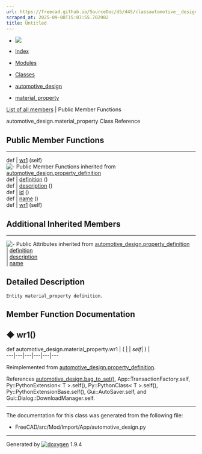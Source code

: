 ```yaml
---
url: https://freecad.github.io/SourceDoc/d5/d45/classautomotive__design_1_1material__property.html
scraped_at: 2025-09-08T15:07:55.702982
title: Untitled
---
```


  * [ ![](https://www.freecad.org/svg/logo-freecad.svg) ](https://freecadweb.org "FreeCAD")
  * [Index](../../index.html "Index")
  * [Modules](../../modules.html "Modules list")
  * [Classes](../../annotated.html "Annotated list")

  * [automotive_design](../../d4/ddf/namespaceautomotive__design.html)
  * [material_property](../../d5/d45/classautomotive__design_1_1material__property.html)

[List of all members](../../d9/d0c/classautomotive__design_1_1material__property-members.html) | Public Member Functions

automotive_design.material_property Class Reference

##  Public Member Functions  
  
---  
def | [wr1](../../d5/d45/classautomotive__design_1_1material__property.html#a668603d48632b091f5809a1542fead1d) (self)  
![-](../../closed.png) Public Member Functions inherited from
[automotive_design.property_definition](../../d6/dda/classautomotive__design_1_1property__definition.html)  
def | [definition](../../d6/dda/classautomotive__design_1_1property__definition.html#a2343f71aa2dc685f554c36d8c5d7053a) ()  
def | [description](../../d6/dda/classautomotive__design_1_1property__definition.html#a1e30a794964868bfbf6a7630d2849390) ()  
def | [id](../../d6/dda/classautomotive__design_1_1property__definition.html#a31a482b16f4b99857dece4e026dbff80) ()  
def | [name](../../d6/dda/classautomotive__design_1_1property__definition.html#a8f73d55883b8dbd657f5c1fc7ba72b3c) ()  
def | [wr1](../../d6/dda/classautomotive__design_1_1property__definition.html#a59631a88369c9363fe77e3c73bf1bc1f) (self)  
  
##  Additional Inherited Members  
  
---  
![-](../../closed.png) Public Attributes inherited from
[automotive_design.property_definition](../../d6/dda/classautomotive__design_1_1property__definition.html)  
|
[definition](../../d6/dda/classautomotive__design_1_1property__definition.html#a066006911969bb8d92d35dffc8004469)  
|
[description](../../d6/dda/classautomotive__design_1_1property__definition.html#aeabc69d81084c60adbed39bbdf61bd8f)  
|
[name](../../d6/dda/classautomotive__design_1_1property__definition.html#a290b4f7ac205b1a4fd39285a123469f3)  
  
## Detailed Description

    
    
    Entity material_property definition.

## Member Function Documentation

## ◆ wr1()

def automotive_design.material_property.wr1  | ( |  | _self_| ) |   
---|---|---|---|---|---  
  
Reimplemented from
[automotive_design.property_definition](../../d6/dda/classautomotive__design_1_1property__definition.html#a59631a88369c9363fe77e3c73bf1bc1f).

References
[automotive_design.bag_to_set()](../../d4/ddf/namespaceautomotive__design.html#a247b0953d2fa1bf40051a7c3164f656f),
App::TransactionFactory.self, Py::PythonExtension< T >.self(),
Py::PythonClass< T >.self(), Py::PythonExtensionBase.self(),
Gui::AutoSaver.self, and Gui::Dialog::DownloadManager.self.

* * *

The documentation for this class was generated from the following file:

  * FreeCAD/src/Mod/Import/App/automotive_design.py

* * *

Generated by
[![doxygen](../../doxygen.svg)](https://www.doxygen.org/index.html) 1.9.4


